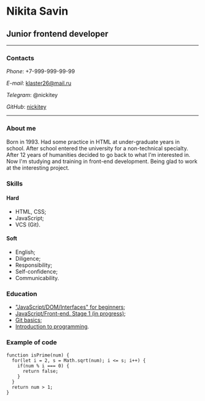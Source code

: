 # Nikita Savin
## Junior frontend developer  
----
### Contacts
_Phone_: +7-999-999-99-99

_E-mail_: klaster26@mail.ru

_Telegram_: @nickitey

_GitHub_: [nickitey](https://github.com/nickitey/)

----

### About me
Born in 1993. Had some practice in HTML at under-graduate years in school. After school entered the university for a non-technical specialty. After 12 years of humanities decided to go back to what I'm interested in. Now I'm studying and training in front-end development. Being glad to work at the interesting project.

### Skills
#### Hard
* HTML, CSS;
* JavaScript;
* VCS (Git).
#### Soft
* English;
* Diligence;
* Responsibility;
* Self-confidence;
* Communicability.

### Education
* ["JavaScript/DOM/Interfaces" for beginners](https://learn.javascript.ru);
* [JavaScript/Front-end. Stage 1 (in progress)](https://rs.school/js/);
* [Git basics](https://practicum.yandex.ru/git-basics/);
* [Introduction to programming](https://ru.hexlet.io/courses/introduction_to_programming).

### Example of code
```JS
function isPrime(num) {
  for(let i = 2, s = Math.sqrt(num); i <= s; i++) {
    if(num % i === 0) {
      return false;
    }
  }
  return num > 1;
}
```